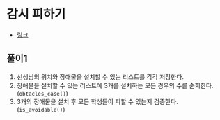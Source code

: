 # 감시 피하기
- [링크](https://www.acmicpc.net/problem/18428)

## 풀이1
1. 선생님의 위치와 장애물을 설치할 수 있는 리스트를 각각 저장한다.
2. 장애물을 설치할 수 있는 리스트에 3개를 설치하는 모든 경우의 수를 순회한다.(`obtacles_case()`)
3. 3개의 장애물을 설치 후 모든 학생들이 피할 수 있는지 검증한다.(`is_avoidable()`)
